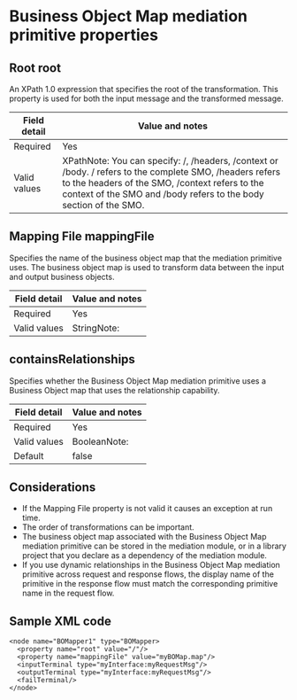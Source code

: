 # Business Object Map mediation primitive properties

## Root root

An XPath 1.0 expression that specifies the root of the
transformation. This property is used for both the input message and the transformed
message.

| Field detail   | Value and notes                                                                                                                                                                                                                 |
|----------------|---------------------------------------------------------------------------------------------------------------------------------------------------------------------------------------------------------------------------------|
| Required       | Yes                                                                                                                                                                                                                             |
| Valid values   | XPathNote: You can specify: /, /headers, /context or /body. / refers to the complete SMO, /headers refers to the headers of the SMO, /context refers to the context of the SMO and /body refers to the body section of the SMO. |

## Mapping File mappingFile

Specifies the name of the business object map that
the mediation primitive uses. The business object map is used to transform data between the input
and output business objects.

| Field detail   | Value and notes   |
|----------------|-------------------|
| Required       | Yes               |
| Valid values   | StringNote:       |

## containsRelationships

Specifies whether the Business Object Map
mediation primitive uses a Business Object map that uses the relationship capability.

| Field detail   | Value and notes   |
|----------------|-------------------|
| Required       | Yes               |
| Valid values   | BooleanNote:      |
| Default        | false             |

## Considerations

- If the Mapping File property is not valid it
causes an exception at run time.
- The order of transformations can be important.
- The business object map associated with the Business Object Map
mediation primitive can be stored in the mediation module, or in a
library project that you declare as a dependency of the mediation
module.
- If you use dynamic relationships in the Business Object Map mediation
primitive across request and response flows, the display name of the
primitive in the response flow must match the corresponding primitive
name in the request flow.

## Sample XML code

```
<node name="BOMapper1" type="BOMapper>
  <property name="root" value="/"/>
  <property name="mappingFile" value="myBOMap.map"/>
  <inputTerminal type="myInterface:myRequestMsg"/>
  <outputTerminal type="myInterface:myRequestMsg"/>
  <failTerminal/>
</node>
```